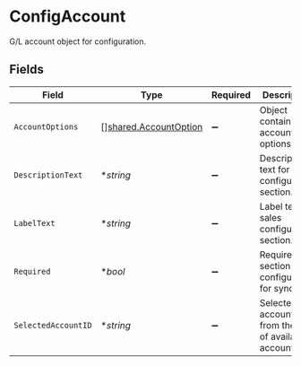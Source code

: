 # ConfigAccount

G/L account object for configuration.


## Fields

| Field                                                                 | Type                                                                  | Required                                                              | Description                                                           |
| --------------------------------------------------------------------- | --------------------------------------------------------------------- | --------------------------------------------------------------------- | --------------------------------------------------------------------- |
| `AccountOptions`                                                      | [][shared.AccountOption](../../../pkg/models/shared/accountoption.md) | :heavy_minus_sign:                                                    | Object containing account options.                                    |
| `DescriptionText`                                                     | **string*                                                             | :heavy_minus_sign:                                                    | Descriprtive text for sales configuration section.                    |
| `LabelText`                                                           | **string*                                                             | :heavy_minus_sign:                                                    | Label text for sales configuration section.                           |
| `Required`                                                            | **bool*                                                               | :heavy_minus_sign:                                                    | Required section to be configured for sync.                           |
| `SelectedAccountID`                                                   | **string*                                                             | :heavy_minus_sign:                                                    | Selected account id from the list of available accounts.              |